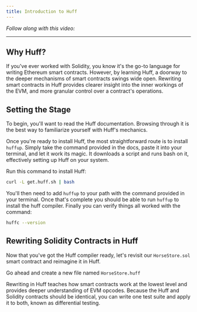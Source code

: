 ```yaml
---
title: Introduction to Huff
---
```


_Follow along with this video:_

---

## Why Huff?

If you've ever worked with Solidity, you know it's the go-to language for writing Ethereum smart contracts. However, by learning Huff, a doorway to the deeper mechanisms of smart contracts swings wide open. Rewriting smart contracts in Huff provides clearer insight into the inner workings of the EVM, and more granular control over a contract's operations.

## Setting the Stage

To begin, you'll want to read the Huff documentation. Browsing through it is the best way to familiarize yourself with Huff's mechanics.

Once you're ready to install Huff, the most straightforward route is to install `huffup`. Simply take the command provided in the docs, paste it into your terminal, and let it work its magic. It downloads a script and runs bash on it, effectively setting up Huff on your system.

Run this command to install Huff:

```bash
curl -L get.huff.sh | bash
```

You'll then need to add `huffup` to your path with the command provided in your terminal. Once that's complete you should be able to run `huffup` to install the huff compiler. Finally you can verify things all worked with the command:

```bash
huffc --version
```

## Rewriting Solidity Contracts in Huff

Now that you've got the Huff compiler ready, let's revisit our `HorseStore.sol` smart contract and reimagine it in Huff.

Go ahead and create a new file named `HorseStore.huff`

Rewriting in Huff teaches how smart contracts work at the lowest level and provides deeper understanding of EVM opcodes. Because the Huff and Solidity contracts should be identical, you can write one test suite and apply it to both, known as differential testing.

